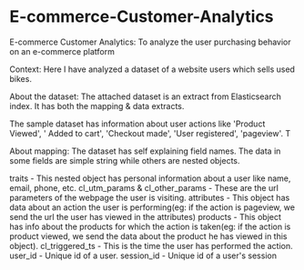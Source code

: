# E-commerce-Customer-Analytics
E-commerce Customer Analytics: To analyze the user purchasing behavior on an e-commerce platform


Context:
Here I have analyzed a dataset of a website users which sells used bikes. 

About the dataset:
The attached dataset is an extract from Elasticsearch index. It 
has both the mapping & data extracts. 

The sample dataset has information about user actions like 
'Product Viewed', '
Added to cart', 
'Checkout made', 
'User registered', 
'pageview'. T

About mapping:
The dataset has self explaining field names. The data in some fields are simple string while others are nested objects. 

traits - This nested object has personal information about a user like name, email, phone, etc.
cl_utm_params & cl_other_params - These are the url parameters of the webpage the user is visiting.
attributes - This object has data about an action the user is performing(eg: if the action is pageview, we send the url the user has viewed in the attributes)
products - This object has info about the products for which the action is taken(eg: if the action is product viewed, we send the data about the product he has viewed in this object).
cl_triggered_ts - This is the time the user has performed the action.
user_id - Unique id of a user.
session_id - Unique id of a user's session


